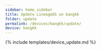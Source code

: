 ```yaml
---
sidebar: home_sidebar
title: Update LineageOS on bangkk
folder: update
permalink: /devices/bangkk/update/
device: bangkk
---
```

{% include templates/device_update.md %}
